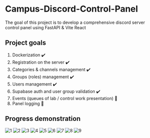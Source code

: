 # Campus-Discord-Control-Panel

The goal of this project is to develop a comprehensive discord server control panel using FastAPI & Vite React

## Project goals
1. Dockerization ✔️
2. Registration on the server ✔️ 
3. Categories & channels management ✔️ 
4. Groups (roles) management ✔️ 
5. Users management ✔️ 
6. Supabase auth and user group validation ✔️ 
7. Events (queues of lab / control work presentation) 📝
8. Panel logging 📝


## Progress demonstration
![1](https://imgur.com/8ou7x2g.png)
![2](https://imgur.com/izWml3x.png)
![3](https://imgur.com/dTx9Mkv.png)
![4](https://imgur.com/9TG8H1o.png)
![5](https://imgur.com/jATjU5J.png)
![6](https://imgur.com/jRw7PuR.png)
![7](https://imgur.com/DFlTQCJ.png)
![8](https://imgur.com/ESK4aWo.png)
![9](https://imgur.com/uyq5PBC.png)